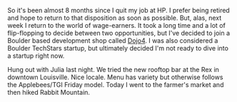 So it's been almost 8 months since I quit my job at HP.  I prefer being retired and hope to return to that disposition as soon as possible. But, alas, next week I return to the world of wage-earners.  It took a long time and a lot of flip-flopping to decide between two opportunities, but I've decided to join a Boulder based development shop called [Dojo4](http://dojo4.com).  I was also considered a Boulder TechStars startup, but ultimately decided I'm not ready to dive into a startup right now.

Hung out with Julia last night.  We tried the new rooftop bar at the Rex in downtown Louisville.  Nice locale.  Menu has variety but otherwise follows the Applebees/TGI Friday model.  Today I went to the farmer's market and then hiked Rabbit Mountain.